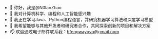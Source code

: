 - 👋 你好，我是@N0lanZhao
- 👀 我对计算机科学、编程和人工智能感兴趣
- 🌱 我正在学习Java、Python编程语言，并研究机器学习算法和深度学习模型
- 💞️ 我希望能够与其他开发者和研究者合作，共同探索创新的项目和解决方案
- 📫 欢迎通过电子邮件联系我：hfengwayovo@gmail.com

<!---
N0lanZhao/N0lanZhao is a ✨ special ✨ repository because its `README.md` (this file) appears on your GitHub profile.
You can click the Preview link to take a look at your changes.
--->
